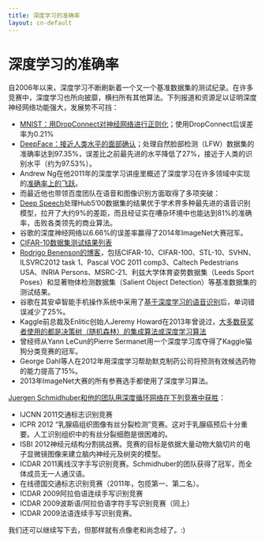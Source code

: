 ```yaml
---
title: 深度学习的准确率
layout: cn-default
---
```


# 深度学习的准确率

自2006年以来，深度学习不断刷新着一个又一个基准数据集的测试纪录。在许多竞赛中，深度学习也所向披靡，横扫所有其他算法。下列报道和资源足以证明深度神经网络功能强大，发展势不可挡：

* [MNIST：用DropConnect对神经网络进行正则化](http://cs.nyu.edu/~wanli/dropc/)；使用DropConnect后误差率为0.21%
* [DeepFace：接近人类水平的面部确认](http://www.cs.toronto.edu/~ranzato/publications/taigman_cvpr14.pdf)；处理自然脸部检测（LFW）数据集的准确率达到97.35%，误差比之前最先进的水平降低了27%，接近于人类的识别水平（约为97.53%）。
* Andrew Ng在他2011年的深度学习讲座里概述了深度学习在许多领域中实现的[准确率上的飞跃](https://www.youtube.com/watch?v=ZmNOAtZIgIk)。
* 而最近他也带领百度团队在语音和图像识别方面取得了多项突破：
* [Deep Speech](https://gigaom.com/2014/12/18/baidu-claims-deep-learning-breakthrough-with-deep-speech/)处理Hub5’00数据集的结果优于学术界多种最先进的语音识别模型，拉开了大约9%的差距，而且经证实在嘈杂环境中也能达到81%的准确率，击败各类领先的商业算法。 
* 谷歌的深度神经网络以6.66%的误差率赢得了2014年ImageNet大赛冠军。
* [CIFAR-10数据集测试结果列表](http://zybler.blogspot.de/2011/02/table-of-results-for-cifar-10-dataset.html)
* [Rodrigo Benenson的博客](https://rodrigob.github.io/are_we_there_yet/build/#datasets)，包括CIFAR-10、CIFAR-100、STL-10、SVHN、ILSVRC2012 task 1、Pascal VOC 2011 comp3、Caltech Pedestrians USA、INRIA Persons、MSRC-21、利兹大学体育姿势数据集（Leeds Sport Poses）和显著物体检测数据集（Salient Object Detection）等基准数据集的测试结果。
* 谷歌在其安卓智能手机操作系统中采用了[基于深度学习的语音识别](http://www.nature.com/news/computer-science-the-learning-machines-1.14481)后，单词错误减少了25%。
* Kaggle前总裁及Enlitic创始人Jeremy Howard在2013年曾说过，[大多数获奖者使用的都是决策树（随机森林）的集成算法或深度学习算法](http://www.kdnuggets.com/2013/08/top-tweets-aug12-13.html)
* 曾经师从Yann LeCun的Pierre Sermanet用一个深度学习库夺得了Kaggle猫狗分类竞赛的冠军。 
* George Dahl等人在2012年用深度学习帮助默克制药公司将预测有效候选药物的能力提高了15%。 
* 2013年ImageNet大赛的所有参赛选手都使用了深度学习算法。

[Juergen Schmidhuber和他的团队用深度循环网络在下列竞赛中获胜](http://www.kurzweilai.net/how-bio-inspired-deep-learning-keeps-winning-competitions)：

* IJCNN 2011交通标志识别竞赛
* ICPR 2012 “乳腺癌组织图像有丝分裂检测”竞赛。这对于乳腺癌预后十分重要。人工识别组织中的有丝分裂细胞是很困难的。
* ISBI 2012神经元结构分割挑战赛。竞赛的目标是依据大量动物大脑切片的电子显微镜图像来建立脑内神经元及树突的模型。 
* ICDAR 2011离线汉字手写识别竞赛。Schmidhuber的团队获得了冠军，而全体成员无一人通汉语。
* 在线德国交通标志识别竞赛（2011年，包揽第一、第二名）。 
* ICDAR 2009阿拉伯语连续手写识别竞赛 
* ICDAR 2009波斯语/阿拉伯语字符手写识别竞赛（同上）
* ICDAR 2009法语连续手写识别竞赛。 

我们还可以继续写下去，但那样就有点像老和尚念经了。:)
